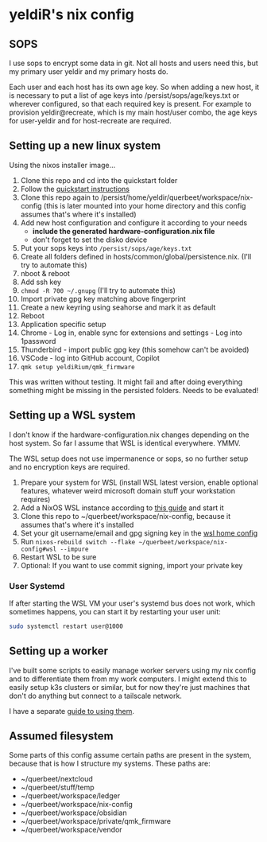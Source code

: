# yeldiR's nix config
## SOPS
I use sops to encrypt some data in git.
Not all hosts and users need this, but my primary user yeldir and my primary hosts do.

Each user and each host has its own age key.
So when adding a new host, it is necessary to put a list of age keys into /persist/sops/age/keys.txt or wherever configured, so that each required key is present.
For example to provision yeldir@recreate, which is my main host/user combo, the age keys for user-yeldir and for host-recreate are required.

## Setting up a new linux system
Using the nixos installer image...

1. Clone this repo and cd into the quickstart folder
2. Follow the [quickstart instructions](./quickstart/README.md)
3. Clone this repo again to /persist/home/yeldir/querbeet/workspace/nix-config (this is later mounted into your home directory and this config assumes that's where it's installed)
4. Add new host configuration and configure it according to your needs
    - **include the generated hardware-configuration.nix file**
    - don't forget to set the disko device
5. Put your sops keys into `/persist/sops/age/keys.txt`
6. Create all folders defined in hosts/common/global/persistence.nix. (I'll try to automate this)
7. nboot & reboot
8. Add ssh key
9. `chmod -R 700 ~/.gnupg` (I'll try to automate this)
10. Import private gpg key matching above fingerprint
11. Create a new keyring using seahorse and mark it as default
12. Reboot
13. Application specific setup
  1. Chrome - Log in, enable sync for extensions and settings
    - Log into 1password
  2. Thunderbird - import public gpg key (this somehow can't be avoided)
  3. VSCode - log into GitHub account, Copilot
  4. `qmk setup yeldiRium/qmk_firmware`

This was written without testing. It might fail and after doing everything something might be missing in the persisted folders. Needs to be evaluated!

## Setting up a WSL system

I don't know if the hardware-configuration.nix changes depending on the host system. So far I assume that WSL is identical everywhere. YMMV.

The WSL setup does not use impermanence or sops, so no further setup and no encryption keys are required.

1. Prepare your system for WSL (install WSL latest version, enable optional features, whatever weird microsoft domain stuff your workstation requires)
2. Add a NixOS WSL instance according to [this guide](https://github.com/nix-community/NixOS-WSL) and start it
3. Clone this repo to ~/querbeet/workspace/nix-config, because it assumes that's where it's installed
4. Set your git username/email and gpg signing key in the [wsl home config](./home/nixos/wsl.nix)
5. Run `nixos-rebuild switch --flake ~/querbeet/workspace/nix-config#wsl --impure`
6. Restart WSL to be sure
7. Optional: If you want to use commit signing, import your private key

### User Systemd

If after starting the WSL VM your user's systemd bus does not work, which sometimes happens, you can start it by restarting your user unit:

```bash
sudo systemctl restart user@1000
```

## Setting up a worker

I've built some scripts to easily manage worker servers using my nix config and to differentiate them from my work computers.
I might extend this to easily setup k3s clusters or similar, but for now they're just machines that don't do anything but connect to a tailscale network.

I have a separate [guide to using them](./WORKER.md).

## Assumed filesystem

Some parts of this config assume certain paths are present in the system,
because that is how I structure my systems. These paths are:

- ~/querbeet/nextcloud
- ~/querbeet/stuff/temp
- ~/querbeet/workspace/ledger
- ~/querbeet/workspace/nix-config
- ~/querbeet/workspace/obsidian
- ~/querbeet/workspace/private/qmk_firmware
- ~/querbeet/workspace/vendor

